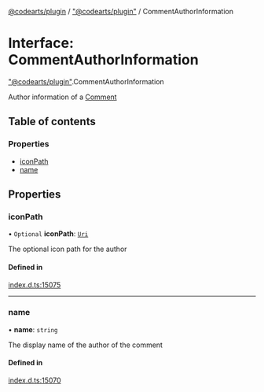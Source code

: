 [@codearts/plugin](../README.md) / ["@codearts/plugin"](../modules/_codearts_plugin_.md) / CommentAuthorInformation

# Interface: CommentAuthorInformation

["@codearts/plugin"](../modules/_codearts_plugin_.md).CommentAuthorInformation

Author information of a [Comment](codearts_plugin_.Comment.md)

## Table of contents

### Properties

- [iconPath](codearts_plugin_.CommentAuthorInformation.md#iconpath)
- [name](codearts_plugin_.CommentAuthorInformation.md#name)

## Properties

### iconPath

• `Optional` **iconPath**: [`Uri`](../classes/codearts_plugin_.Uri.md)

The optional icon path for the author

#### Defined in

[index.d.ts:15075](https://github.com/huaweicloud/cloudide-plugin-api/blob/5055bbd/index.d.ts#L15075)

___

### name

• **name**: `string`

The display name of the author of the comment

#### Defined in

[index.d.ts:15070](https://github.com/huaweicloud/cloudide-plugin-api/blob/5055bbd/index.d.ts#L15070)
